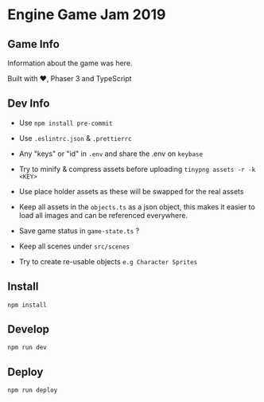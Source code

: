 # Engine Game Jam 2019


## Game Info

Information about the game was here.

Built with ♥️, Phaser 3 and TypeScript

## Dev Info

- Use `npm install pre-commit`
- Use `.eslintrc.json` & `.prettierrc` 
- Any "keys" or "id" in `.env` and share the .env on `keybase`
- Try to minify & compress assets before uploading `tinypng assets -r -k <KEY>` 
- Use place holder assets as these will be swapped for the real assets

- Keep all assets in the `objects.ts` as a json object, this makes it easier to load all images and can be referenced everywhere. 
- Save game status in `game-state.ts` ?
- Keep all scenes under `src/scenes`
- Try to create re-usable objects `e.g Character Sprites`


## Install

```
npm install
```

## Develop

```
npm run dev
```

## Deploy

```
npm run deploy
```
